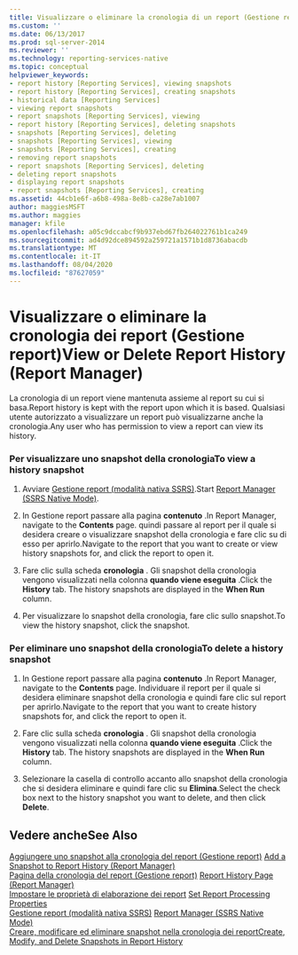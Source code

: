 ```yaml
---
title: Visualizzare o eliminare la cronologia di un report (Gestione report) | Microsoft Docs
ms.custom: ''
ms.date: 06/13/2017
ms.prod: sql-server-2014
ms.reviewer: ''
ms.technology: reporting-services-native
ms.topic: conceptual
helpviewer_keywords:
- report history [Reporting Services], viewing snapshots
- report history [Reporting Services], creating snapshots
- historical data [Reporting Services]
- viewing report snapshots
- report snapshots [Reporting Services], viewing
- report history [Reporting Services], deleting snapshots
- snapshots [Reporting Services], deleting
- snapshots [Reporting Services], viewing
- snapshots [Reporting Services], creating
- removing report snapshots
- report snapshots [Reporting Services], deleting
- deleting report snapshots
- displaying report snapshots
- report snapshots [Reporting Services], creating
ms.assetid: 44cb1e6f-a6b8-498a-8e8b-ca28e7ab1007
author: maggiesMSFT
ms.author: maggies
manager: kfile
ms.openlocfilehash: a05c9dccabcf9b937ebd67fb264022761b1ca249
ms.sourcegitcommit: ad4d92dce894592a259721a1571b1d8736abacdb
ms.translationtype: MT
ms.contentlocale: it-IT
ms.lasthandoff: 08/04/2020
ms.locfileid: "87627059"
---
```

# <a name="view-or-delete-report-history-report-manager"></a><span data-ttu-id="be182-102">Visualizzare o eliminare la cronologia dei report (Gestione report)</span><span class="sxs-lookup"><span data-stu-id="be182-102">View or Delete Report History (Report Manager)</span></span>
  <span data-ttu-id="be182-103">La cronologia di un report viene mantenuta assieme al report su cui si basa.</span><span class="sxs-lookup"><span data-stu-id="be182-103">Report history is kept with the report upon which it is based.</span></span> <span data-ttu-id="be182-104">Qualsiasi utente autorizzato a visualizzare un report può visualizzarne anche la cronologia.</span><span class="sxs-lookup"><span data-stu-id="be182-104">Any user who has permission to view a report can view its history.</span></span>  
  
### <a name="to-view-a-history-snapshot"></a><span data-ttu-id="be182-105">Per visualizzare uno snapshot della cronologia</span><span class="sxs-lookup"><span data-stu-id="be182-105">To view a history snapshot</span></span>  
  
1.  <span data-ttu-id="be182-106">Avviare [Gestione report &#40;modalità nativa SSRS&#41;](../../2014/reporting-services/report-manager-ssrs-native-mode.md).</span><span class="sxs-lookup"><span data-stu-id="be182-106">Start [Report Manager  &#40;SSRS Native Mode&#41;](../../2014/reporting-services/report-manager-ssrs-native-mode.md).</span></span>  
  
2.  <span data-ttu-id="be182-107">In Gestione report passare alla pagina **contenuto** .</span><span class="sxs-lookup"><span data-stu-id="be182-107">In Report Manager, navigate to the **Contents** page.</span></span> <span data-ttu-id="be182-108">quindi passare al report per il quale si desidera creare o visualizzare snapshot della cronologia e fare clic su di esso per aprirlo.</span><span class="sxs-lookup"><span data-stu-id="be182-108">Navigate to the report that you want to create or view history snapshots for, and click the report to open it.</span></span>  
  
3.  <span data-ttu-id="be182-109">Fare clic sulla scheda **cronologia** . Gli snapshot della cronologia vengono visualizzati nella colonna **quando viene eseguita** .</span><span class="sxs-lookup"><span data-stu-id="be182-109">Click the **History** tab. The history snapshots are displayed in the **When Run** column.</span></span>  
  
4.  <span data-ttu-id="be182-110">Per visualizzare lo snapshot della cronologia, fare clic sullo snapshot.</span><span class="sxs-lookup"><span data-stu-id="be182-110">To view the history snapshot, click the snapshot.</span></span>  
  
### <a name="to-delete-a-history-snapshot"></a><span data-ttu-id="be182-111">Per eliminare uno snapshot della cronologia</span><span class="sxs-lookup"><span data-stu-id="be182-111">To delete a history snapshot</span></span>  
  
1.  <span data-ttu-id="be182-112">In Gestione report passare alla pagina **contenuto** .</span><span class="sxs-lookup"><span data-stu-id="be182-112">In Report Manager, navigate to the **Contents** page.</span></span> <span data-ttu-id="be182-113">Individuare il report per il quale si desidera eliminare snapshot della cronologia e quindi fare clic sul report per aprirlo.</span><span class="sxs-lookup"><span data-stu-id="be182-113">Navigate to the report that you want to create history snapshots for, and click the report to open it.</span></span>  
  
2.  <span data-ttu-id="be182-114">Fare clic sulla scheda **cronologia** . Gli snapshot della cronologia vengono visualizzati nella colonna **quando viene eseguita** .</span><span class="sxs-lookup"><span data-stu-id="be182-114">Click the **History** tab. The history snapshots are displayed in the **When Run** column.</span></span>  
  
3.  <span data-ttu-id="be182-115">Selezionare la casella di controllo accanto allo snapshot della cronologia che si desidera eliminare e quindi fare clic su **Elimina**.</span><span class="sxs-lookup"><span data-stu-id="be182-115">Select the check box next to the history snapshot you want to delete, and then click **Delete**.</span></span>  
  
## <a name="see-also"></a><span data-ttu-id="be182-116">Vedere anche</span><span class="sxs-lookup"><span data-stu-id="be182-116">See Also</span></span>  
 <span data-ttu-id="be182-117">[Aggiungere uno snapshot alla cronologia del report &#40;Gestione report&#41;](report-server/add-a-snapshot-to-report-history-report-manager.md) </span><span class="sxs-lookup"><span data-stu-id="be182-117">[Add a Snapshot to Report History &#40;Report Manager&#41;](report-server/add-a-snapshot-to-report-history-report-manager.md) </span></span>  
 <span data-ttu-id="be182-118">[Pagina della cronologia del report &#40;Gestione report&#41;](../../2014/reporting-services/report-history-page-report-manager.md) </span><span class="sxs-lookup"><span data-stu-id="be182-118">[Report History Page &#40;Report Manager&#41;](../../2014/reporting-services/report-history-page-report-manager.md) </span></span>  
 <span data-ttu-id="be182-119">[Impostare le proprietà di elaborazione dei report](report-server/set-report-processing-properties.md) </span><span class="sxs-lookup"><span data-stu-id="be182-119">[Set Report Processing Properties](report-server/set-report-processing-properties.md) </span></span>  
 <span data-ttu-id="be182-120">[Gestione report &#40;modalità nativa SSRS&#41;](../../2014/reporting-services/report-manager-ssrs-native-mode.md) </span><span class="sxs-lookup"><span data-stu-id="be182-120">[Report Manager  &#40;SSRS Native Mode&#41;](../../2014/reporting-services/report-manager-ssrs-native-mode.md) </span></span>  
 [<span data-ttu-id="be182-121">Creare, modificare ed eliminare snapshot nella cronologia dei report</span><span class="sxs-lookup"><span data-stu-id="be182-121">Create, Modify, and Delete Snapshots in Report History</span></span>](report-server/create-modify-and-delete-snapshots-in-report-history.md)  
  
  
